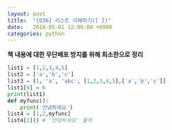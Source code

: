 ```yaml
---
layout: post
title:  "[036] 리스트 이해하기([ ])"
date:   2018-05-01 12:06:00 +0900
categories: python
---
```

**책 내용에 대한 무단배포 방지를 위해 최소한으로 정리**

```python
list1 = [1,2,3,4,5]
list2 = ['a','b','c']
list3 = [1, 'a', 'abc', [1,2,3,4,5],['a','b','c']]
list1[0] = 6
print(list1)
def myfunc():
    print('안녕하세요')
list4 = [1,2,myfunc]
list4[2]() # '안녕하세요' 출력
```
